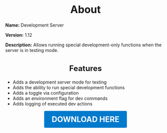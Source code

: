 <h1 style="text-align:center; font-size:2rem; font-weight:bold;">About</h1>

**Name:**
Development Server

**Version:**
1.12

**Description:**
Allows running special development-only functions when the server is in testing mode.

<h2 style="text-align:center; font-size:1.5rem; font-weight:bold;">Features</h2>

- Adds a development server mode for testing
- Adds the ability to run special development functions
- Adds a toggle via configuration
- Adds an environment flag for dev commands
- Adds logging of executed dev actions





<p align="center"><a href="https://github.com/LiliaFramework/Modules/raw/refs/heads/gh-pages/developmentserver.zip" style="display:inline-block;padding:12px 24px;font-size:1.5rem;font-weight:bold;text-decoration:none;color:#fff;background-color:var(--md-primary-fg-color,#007acc);border-radius:4px;">DOWNLOAD HERE</a></p>